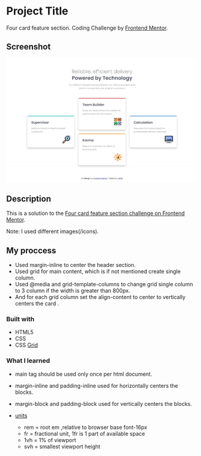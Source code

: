 # Project Title

Four card feature section.
Coding Challenge by [Frontend Mentor](https://www.frontendmentor.io).

## Screenshot

![](./images/Screenshot.jpeg)


## Description

This is a solution to the [Four card feature section challenge on Frontend Mentor](https://www.frontendmentor.io/challenges/four-card-feature-section-weK1eFYK).

Note: I used different images(/icons).


## My proccess 

- Used margin-inline to center the header section.
- Used grid for main content, which is if not mentioned create single column.
- Used @media and grid-template-columns to change grid single column to 3 column if the width is greater than 800px.
- And for each grid column set the align-content to center to vertically centers the card .

### Built with

- HTML5
- CSS
- CSS [Grid](https://www.w3schools.com/css/css_grid.asp)

### What I learned

- main tag should be used only once per html document.

- margin-inline and padding-inline used for horizontally centers the blocks.

- margin-block and padding-block used for vertically centers the blocks.

- [units](https://www.w3schools.com/cssref/css_units.php) 
    - rem = root em ,relative to browser base font-16px
    - fr = fractional unit, 1fr is 1 part of available space
    - 1vh = 1% of viewport 
    - svh = smallest viewport height

